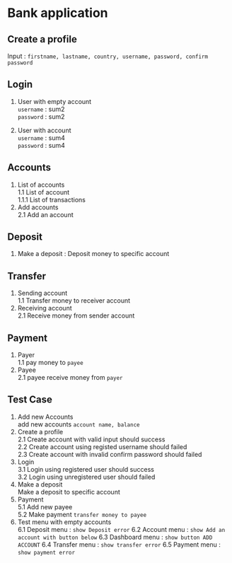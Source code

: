# Bank application

## Create a profile
Input : `firstname, lastname, country, username, password, confirm password`

## Login
1. User with empty account <br>
`username` : sum2 <br>
`password` : sum2 <br>

2. User with account <br>
`username` : sum4 <br>
`password` : sum4 <br>

## Accounts
1. List of accounts <br>
  1.1 List of account <br>
  1.1.1 List of transactions <br>
2. Add accounts <br>
  2.1 Add an account <br>
  
## Deposit
1. Make a deposit : Deposit money to specific account

## Transfer
1. Sending account <br>
  1.1 Transfer money to receiver account <br>
2. Receiving account <br>
  2.1 Receive money from sender account <br>
  
## Payment
1. Payer <br>
  1.1 pay money to `payee` <br>
2. Payee <br>
  2.1 payee receive money from `payer`
  
## Test Case
1. Add new Accounts <br>
add new accounts `account name, balance` <br>
2. Create a profile <br>
  2.1 Create account with valid input should success <br>
  2.2 Create account using registed username should failed <br>
  2.3 Create account with invalid confirm password should failed <br>
3. Login <br>
  3.1 Login using registered user should success <br>
  3.2 Login using unregistered user should failed <br>
4. Make a deposit <br>
Make a deposit to specific account <br>
5. Payment <br>
  5.1 Add new payee <br>
  5.2 Make payment `transfer money to payee` <br>
6. Test menu with empty accounts <br>
  6.1 Deposit menu : `show Deposit error`
  6.2 Account menu : `show Add an account with button below`
  6.3 Dashboard menu : `show button ADD ACCOUNT`
  6.4 Transfer menu : `show transfer error`
  6.5 Payment menu : `show payment error`

